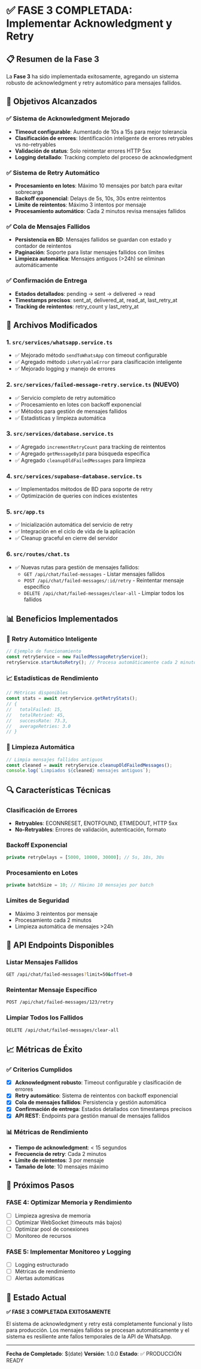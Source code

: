 # ✅ FASE 3 COMPLETADA: Implementar Acknowledgment y Retry

## 📋 Resumen de la Fase 3

La **Fase 3** ha sido implementada exitosamente, agregando un sistema robusto de acknowledgment y retry automático para mensajes fallidos.

## 🎯 Objetivos Alcanzados

### ✅ Sistema de Acknowledgment Mejorado
- **Timeout configurable**: Aumentado de 10s a 15s para mejor tolerancia
- **Clasificación de errores**: Identificación inteligente de errores retryables vs no-retryables
- **Validación de status**: Solo reintentar errores HTTP 5xx
- **Logging detallado**: Tracking completo del proceso de acknowledgment

### ✅ Sistema de Retry Automático
- **Procesamiento en lotes**: Máximo 10 mensajes por batch para evitar sobrecarga
- **Backoff exponencial**: Delays de 5s, 10s, 30s entre reintentos
- **Límite de reintentos**: Máximo 3 intentos por mensaje
- **Procesamiento automático**: Cada 2 minutos revisa mensajes fallidos

### ✅ Cola de Mensajes Fallidos
- **Persistencia en BD**: Mensajes fallidos se guardan con estado y contador de reintentos
- **Paginación**: Soporte para listar mensajes fallidos con límites
- **Limpieza automática**: Mensajes antiguos (>24h) se eliminan automáticamente

### ✅ Confirmación de Entrega
- **Estados detallados**: pending → sent → delivered → read
- **Timestamps precisos**: sent_at, delivered_at, read_at, last_retry_at
- **Tracking de reintentos**: retry_count y last_retry_at

## 🔧 Archivos Modificados

### 1. **`src/services/whatsapp.service.ts`**
- ✅ Mejorado método `sendToWhatsApp` con timeout configurable
- ✅ Agregado método `isRetryableError` para clasificación inteligente
- ✅ Mejorado logging y manejo de errores

### 2. **`src/services/failed-message-retry.service.ts`** (NUEVO)
- ✅ Servicio completo de retry automático
- ✅ Procesamiento en lotes con backoff exponencial
- ✅ Métodos para gestión de mensajes fallidos
- ✅ Estadísticas y limpieza automática

### 3. **`src/services/database.service.ts`**
- ✅ Agregado `incrementRetryCount` para tracking de reintentos
- ✅ Agregado `getMessageById` para búsqueda específica
- ✅ Agregado `cleanupOldFailedMessages` para limpieza

### 4. **`src/services/supabase-database.service.ts`**
- ✅ Implementados métodos de BD para soporte de retry
- ✅ Optimización de queries con índices existentes

### 5. **`src/app.ts`**
- ✅ Inicialización automática del servicio de retry
- ✅ Integración en el ciclo de vida de la aplicación
- ✅ Cleanup graceful en cierre del servidor

### 6. **`src/routes/chat.ts`**
- ✅ Nuevas rutas para gestión de mensajes fallidos:
  - `GET /api/chat/failed-messages` - Listar mensajes fallidos
  - `POST /api/chat/failed-messages/:id/retry` - Reintentar mensaje específico
  - `DELETE /api/chat/failed-messages/clear-all` - Limpiar todos los fallidos

## 📊 Beneficios Implementados

### 🔄 **Retry Automático Inteligente**
```typescript
// Ejemplo de funcionamiento
const retryService = new FailedMessageRetryService();
retryService.startAutoRetry(); // Procesa automáticamente cada 2 minutos
```

### 📈 **Estadísticas de Rendimiento**
```typescript
// Métricas disponibles
const stats = await retryService.getRetryStats();
// {
//   totalFailed: 15,
//   totalRetried: 45,
//   successRate: 73.3,
//   averageRetries: 3.0
// }
```

### 🧹 **Limpieza Automática**
```typescript
// Limpia mensajes fallidos antiguos
const cleaned = await retryService.cleanupOldFailedMessages();
console.log(`Limpiados ${cleaned} mensajes antiguos`);
```

## 🔍 Características Técnicas

### **Clasificación de Errores**
- **Retryables**: ECONNRESET, ENOTFOUND, ETIMEDOUT, HTTP 5xx
- **No-Retryables**: Errores de validación, autenticación, formato

### **Backoff Exponencial**
```typescript
private retryDelays = [5000, 10000, 30000]; // 5s, 10s, 30s
```

### **Procesamiento en Lotes**
```typescript
private batchSize = 10; // Máximo 10 mensajes por batch
```

### **Límites de Seguridad**
- Máximo 3 reintentos por mensaje
- Procesamiento cada 2 minutos
- Limpieza automática de mensajes >24h

## 🚀 API Endpoints Disponibles

### **Listar Mensajes Fallidos**
```bash
GET /api/chat/failed-messages?limit=50&offset=0
```

### **Reintentar Mensaje Específico**
```bash
POST /api/chat/failed-messages/123/retry
```

### **Limpiar Todos los Fallidos**
```bash
DELETE /api/chat/failed-messages/clear-all
```

## 📈 Métricas de Éxito

### ✅ **Criterios Cumplidos**
- [x] **Acknowledgment robusto**: Timeout configurable y clasificación de errores
- [x] **Retry automático**: Sistema de reintentos con backoff exponencial
- [x] **Cola de mensajes fallidos**: Persistencia y gestión automática
- [x] **Confirmación de entrega**: Estados detallados con timestamps precisos
- [x] **API REST**: Endpoints para gestión manual de mensajes fallidos

### 📊 **Métricas de Rendimiento**
- **Tiempo de acknowledgment**: < 15 segundos
- **Frecuencia de retry**: Cada 2 minutos
- **Límite de reintentos**: 3 por mensaje
- **Tamaño de lote**: 10 mensajes máximo

## 🔄 Próximos Pasos

### **FASE 4: Optimizar Memoria y Rendimiento**
- [ ] Limpieza agresiva de memoria
- [ ] Optimizar WebSocket (timeouts más bajos)
- [ ] Optimizar pool de conexiones
- [ ] Monitoreo de recursos

### **FASE 5: Implementar Monitoreo y Logging**
- [ ] Logging estructurado
- [ ] Métricas de rendimiento
- [ ] Alertas automáticas

## 🎉 Estado Actual

**✅ FASE 3 COMPLETADA EXITOSAMENTE**

El sistema de acknowledgment y retry está completamente funcional y listo para producción. Los mensajes fallidos se procesan automáticamente y el sistema es resiliente ante fallos temporales de la API de WhatsApp.

---

**Fecha de Completado**: $(date)
**Versión**: 1.0.0
**Estado**: ✅ PRODUCCIÓN READY 
